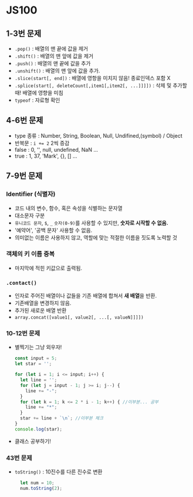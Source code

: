 # JS100

## 1-3번 문제
- `.pop()` : 배열의 맨 끝에 값을 제거
- `.shift()` : 배열의 맨 앞에 값을 제거
- `.push()` : 배열의 맨 끝에 값을 추가
- `.unshift()` : 배열의 맨 앞에 값을 추가.
- `.slice(start[, end])` : 배열에 영항을 미치지 않음! 종료인덱스 포함 X
- `.splice(start[, deleteCount[,item1[,item2[, ...]]]])` : 삭제 및 추가할 때! 배열에 영향을 미침
- `typeof` : 자료형 확인

## 4-6번 문제
- type 종류 : Number, String, Boolean, Null, Undifined,(symbol) / Object
- 반복문 :  `i += 2` 2씩 증감
- false : 0, '', null, undefined, NaN ...
- true : 1, 37, 'Mark', {}, [] ...


## 7-9번 문제
### Identifier (식별자)
  - 코드 내의 변수, 함수, 혹은 속성을 식별하는 문자열
  - 대소문자 구분
  - `유니코드 문자`, `$`, `_` `숫자(0-9)`를 사용할 수 있지만, **숫자로 시작할 수 없음.**
  - '예약어', '공백 문자' 사용할 수 없음.
  - 의미없는 이름은 사용하지 않고, 역할에 맞는 적절한 이름을 짓도록 노력할 것

### 객체의 키 이름 중복
  - 마지막에 적힌 키값으로 출력됨.

### `.contact()`
  - 인자로 주어진 배열이나 값들을 기존 배열에 합쳐서 **새 배열**을 반환.
  - 기존배열을 변경하지 않음.
  - 추가된 새로운 배열 반환
  - `array.concat([value1[, value2[, ...[, valueN]]]])`


### 10-12번 문제
- 별찍기는 그냥 외우자!
  ```js
  const input = 5;
  let star = '';

  for (let i = 1; i <= input; i++) {
    let line = '';
    for (let j = input - 1; j >= i; j--) {
      line += "-";
    }
    for (let k = 1; k <= 2 * i - 1; k++) { //이부분... 공부
      line += "*";
    }
    star += line + `\n`; //이부분 체크
  }
  console.log(star);
  ```
- 클래스 공부하기!


### 43번 문제
- `toString()` : 10진수를 다른 진수로 변환
  ```js
    let num = 10;
    num.toString(2);
  ```